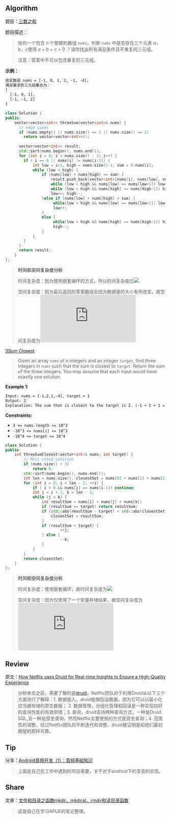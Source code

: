 ## Algorithm

题目：[三数之和](https://leetcode-cn.com/problems/3sum/description/)

题目描述：

> 给你一个包含 *n* 个整数的数组 `nums`，判断 `nums` 中是否存在三个元素 *a，b，c*使得 *a + b + c =* 0 ？请你找出所有满足条件且不重复的三元组。
>
> 注意：答案中不可以包含重复的三元组。

**示例：**

```tex
给定数组 nums = [-1, 0, 1, 2, -1, -4]，
满足要求的三元组集合为：
[
  [-1, 0, 1],
  [-1, -1, 2]
]
```

```c++
class Solution {
public:
    vector<vector<int>> threeSum(vector<int>& nums) {
      // edge cases
      if (nums.empty() || nums.size() == 1 || nums.size() == 2)
        return vector<vector<int>>();
      
      vector<vector<int>> result;
      std::sort(nums.begin(), nums.end());
      for (int i = 0; i < nums.size() - 2; i++) {
        if ( i == 0 || nums[i] != nums[i-1]) {
            int low = i+1, high = nums.size()-1, sum = 0-nums[i];
            while (low < high) {
                if (nums[low] + nums[high] == sum) {
                    result.push_back(vector<int>{nums[i], nums[low], nums[high]});
                    while (low < high && nums[low] == nums[low+1]) low++;
                    while (low < high && nums[high] == nums[high-1]) high--;
                    low++; high--;
                }else if (nums[low] + nums[high] < sum) {
                     while(low < high && nums[low] == nums[low+1]) low++;
                     low++;
                }
                else {
                     while(low < high && nums[high] == nums[high-1]) high--;
                     high--;
                }
            }
        }
      }
      return result;
    }
};
```

> **时间和空间复杂度分析**
>
>时间复杂度：因为使用嵌套循环的方式，所以时间复杂度位![](https://latex.codecogs.com/gif.latex?O(n^{2}))
>
>空间复杂度：因为最后返回的答案数组会因为数据量的大小有所改变，故空间复杂度为![](https://latex.codecogs.com/gif.latex?O(n))

[3Sum Closest](https://leetcode.com/problems/3sum-closest/description/)

> Given an array `nums` of *n* integers and an integer `target`, find three integers in `nums` such that the sum is closest to `target`. Return the sum of the three integers. You may assume that each input would have exactly one solution. 

**Example 1:**

```tex
Input: nums = [-1,2,1,-4], target = 1
Output: 2
Explanation: The sum that is closest to the target is 2. (-1 + 2 + 1 = 2).
```

**Constraints:**

- `3 <= nums.length <= 10^3`
- `-10^3 <= nums[i] <= 10^3`
- `-10^4 <= target <= 10^4`

```cpp
class Solution {
public:
    int threeSumClosest(vector<int>& nums, int target) {
        // Most voted solution
        if (nums.size() < 3)
            return 0;
        std::sort(nums.begin(), nums.end());
        int len = nums.size(), closestSet = nums[0] + nums[1] + nums[2];
        for (int i = 0; i < len - 2; ++i) {
            if ( i > 0 && nums[i] == nums[i-1]) continue;
            int j = i + 1, k = len - 1;
            while (j < k) {
                int resultSum = nums[i] + nums[j] + nums[k];
                if (resultSum == target) return resultSum;
                if (std::abs(resultSum - target) < std::abs(closestSet - target)) {
                    closestSet = resultSum;
                }
                if (resultSum < target) { 
                        ++j;
                } else {
                        --k;
                }
            }
        }
        return closestSet;
    }
};
```

> **时间和空间复杂度分析**
>
>时间复杂度：使用嵌套循环，故时间复杂度为![](https://latex.codecogs.com/gif.latex?O(n^{2}))
>
>空间复杂度：因为仅使用了一个变量存储结果，故空间复杂度为![](https://latex.codecogs.com/gif.latex?O(1))

## Review
原文：[How Netflix uses Druid for Real-time Insights to Ensure a High-Quality Experience](https://netflixtechblog.com/how-netflix-uses-druid-for-real-time-insights-to-ensure-a-high-quality-experience-19e1e8568d06)
> 分析本文之前，需要了解的是[druid](https://druid.apache.org/docs/latest/design/index.html)。Netflix团队对于利用Druid从以下三个方面进行了解释：1. 数据插入，druid能够回滚数据，因为它可以以最小化应当被存储的原生数据； 2. 数据管理，分组化管理和回滚是一种实现较好的查询性能的有效举措；3. 查询，druid支持两种查询方式，一种是Druid SQL,另一种是原生查询，然而Netflix主要使用的方式是原生查询；4. 范围性的调整。经过Netflix团队的不断迭代和调整，druid被证明是如他们最初期望的那样可靠。

## Tip
分享：[Android音频开发（1）：音频基础知识](https://www.jianshu.com/p/c0222de2faed)
> 上面是自己在工作中遇到的项目需要，关于对于android下的录音的实现。

## Share
文章：[文件和目录之函数mkdir、mkdirat、rmdir和读目录函数](https://blog.csdn.net/qq_40073459/article/details/104401251)
> 这是自己在学习APUE的笔记整理。

